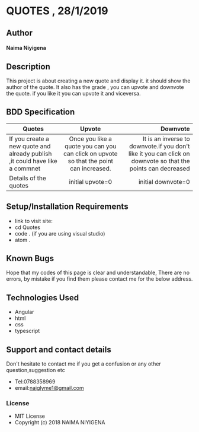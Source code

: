 # QUOTES , 28/1/2019
## Author
#### **Naima Niyigena**
## Description

This project is about creating a new quote and display it. it should show the author of the quote.
It also has the grade , you can upvote and downvote the quote. if you like it you can upvote it and viceversa.
## BDD Specification

| Quotes     | Upvote          | Downvote |
| ------------- |:-------------:| -----:|
| If you create a new quote and already publish ,it could have like a commnet| Once you like a quote you can you can click on upvote  so that the point can increased.| It is an inverse to downvote.if you don't like it you can click on downvote so that the points can decreased|
| Details of the quotes | initial upvote=0 | initial downvote=0 |

## Setup/Installation Requirements
* link to visit site: 
* cd Quotes
* code . (if you are using visual studio)
* atom .
## Known Bugs
Hope that my codes of this page is clear and understandable,
There are no errors, by mistake if you find them please contact me for the below address.

## Technologies Used
 * Angular
 * html
 * css 
 * typescript
 
## Support and contact details

Don't hesitate to contact me if you get a confusion or any other question,suggestion etc
* Tel:0788358969
* email:naiglyme1@gmail.com
### License

* MIT License
* Copyright (c) 2018 NAIMA NIYIGENA